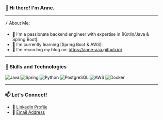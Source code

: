 ### 👋 Hi there! I'm Anne.
---

⚡ About Me:

- 🔭 I'm a passionate backend engineer with expertise in [Kotlin/Java & Spring Boot].
- 🌱 I'm currently learning [Spring Boot & AWS].
- 📖 I'm recording my blog on: https://anne-aaa.github.io/
---

### 🚀 Skills and Technologies
![Java](https://img.shields.io/badge/-Java-007396?style=flat-square&logo=java)
![Spring](https://img.shields.io/badge/-Spring-6DB33F?style=flat-square&logo=spring&logoColor=white)
![Python](https://img.shields.io/badge/-Python-3776AB?style=flat-square&logo=python&logoColor=white)
![PostgreSQL](https://img.shields.io/badge/-PostgreSQL-336791?style=flat-square&logo=postgresql)
![AWS](https://img.shields.io/badge/-AWS-232F3E?style=flat-square&logo=amazon-aws&logoColor=white)
![Docker](https://img.shields.io/badge/-Docker-2496ED?style=flat-square&logo=docker&logoColor=white)

---

### 📫 Let's Connect!

- 💼 [LinkedIn Profile]([linkedin.com/in/keyu-chen-120472309](https://www.linkedin.com/in/keyu-chen-120472309))
- 📧 [Email Address]([keyu1589@gmail.com](keyu1589@gmail.com))
